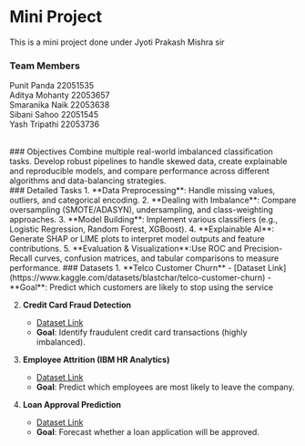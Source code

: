 # Mini Project
This is a mini project done under Jyoti Prakash Mishra sir 
<br>
### Team Members
Punit Panda    22051535  <br>
Aditya Mohanty 22053657  <br>
Smaranika Naik 22053638  <br>
Sibani Sahoo   22051545  <br>
Yash Tripathi  22053736  <br>

<br>
### Objectives
Combine multiple real-world imbalanced classification tasks. Develop robust pipelines to
handle skewed data, create explainable and reproducible models, and compare performance
across different algorithms and data-balancing strategies.
<br>
### Detailed Tasks
1. **Data Preprocessing**: Handle missing values, outliers, and categorical encoding.
2. **Dealing with Imbalance**: Compare oversampling (SMOTE/ADASYN), undersampling, and class-weighting approaches.
3. **Model Building**: Implement various classifiers (e.g., Logistic Regression, Random
Forest, XGBoost).
4. **Explainable AI**: Generate SHAP or LIME plots to interpret model outputs and
feature contributions.
5. **Evaluation & Visualization**:Use ROC and Precision-Recall curves, confusion matrices, and tabular comparisons to measure performance.
### Datasets
1. **Telco Customer Churn**
   - [Dataset Link](https://www.kaggle.com/datasets/blastchar/telco-customer-churn)
   - **Goal**: Predict which customers are likely to stop using the service

2. **Credit Card Fraud Detection**
   - [Dataset Link](https://www.kaggle.com/datasets/mlg-ulb/creditcardfraud)
   - **Goal**: Identify fraudulent credit card transactions (highly imbalanced).

3. **Employee Attrition (IBM HR Analytics)**
   - [Dataset Link](https://www.kaggle.com/datasets/pavansubhasht/ibm-hr-analytics-attrition-dataset)
   - **Goal**: Predict which employees are most likely to leave the company.

4. **Loan Approval Prediction**
   - [Dataset Link](https://www.kaggle.com/datasets/altruistdelhite04/loan-prediction-problem-dataset)
   - **Goal**:  Forecast whether a loan application will be approved.
